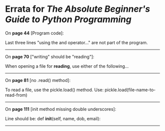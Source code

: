 # Errata for *The Absolute Beginner's Guide to Python Programming*

On **page 44** [Program code]:
 
Last three lines "using the and operator..." are not part of the program.

***

On **page 70** ["writing" should be "reading"]:
 
When opening a file for **reading**, use either of the following...

***

On **page 81** [no .read() method]:
 
To read a file, use the pickle.load() method. Use: pickle.load(file-name-to-read-from)

***

On **page 111** [init method missing double underscores]:
 
Line should be: def __init__(self, name, dob, email):

***
